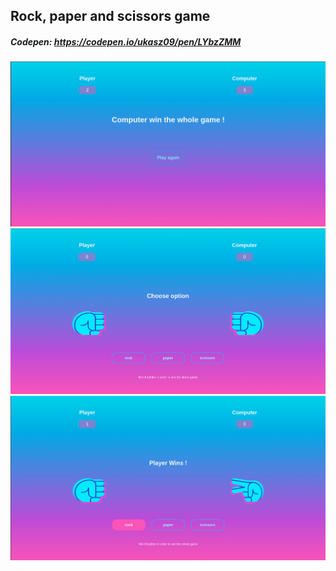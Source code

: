 ## Rock, paper and scissors game

##### Codepen: https://codepen.io/ukasz09/pen/LYbzZMM

![](https://github.com/Ukasz09/Web-katas/blob/master/001-rock-paper-scissors-game/readme-images/0.png)
![](https://github.com/Ukasz09/Web-katas/blob/master/001-rock-paper-scissors-game/readme-images/1.png)
![](https://github.com/Ukasz09/Web-katas/blob/master/001-rock-paper-scissors-game/readme-images/2.png)
